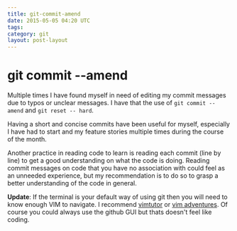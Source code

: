 ```yaml
---
title: git-commit-amend
date: 2015-05-05 04:20 UTC
tags:
category: git
layout: post-layout
---
```

# git commit --amend

Multiple times I have found myself in need of editing my commit messages due to typos or unclear messages. I have that the use of  `git commit --amend` and `git reset -- hard`.

Having a short and concise commits have been useful for myself, especially I have had to start and my feature stories multiple times during the course of the month.

Another practice in reading code to learn is reading each commit (line by line) to get a good understanding on what the code is doing. Reading commit messages on code that you have no association with could feel as an unneeded experience, but my recommendation is to do so to grasp a better understanding of the code in general.

**Update**: If the terminal is your default way of using git then you will need to know enough VIM to navigate. I recommend [vimtutor](http://superuser.com/questions/246487/how-to-use-vimtutor) or [vim adventures](http://vim-adventures.com/). Of course you could always use the github GUI but thats doesn't feel like coding.
